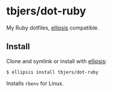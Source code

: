 # tbjers/dot-ruby
My Ruby dotfiles, [ellipsis][ellipsis] compatible.

## Install
Clone and symlink or install with [ellipsis][ellipsis]:

```
$ ellipsis install tbjers/dot-ruby
```

Installs `rbenv` for Linux.

[ellipsis]: http://ellipsis.sh
